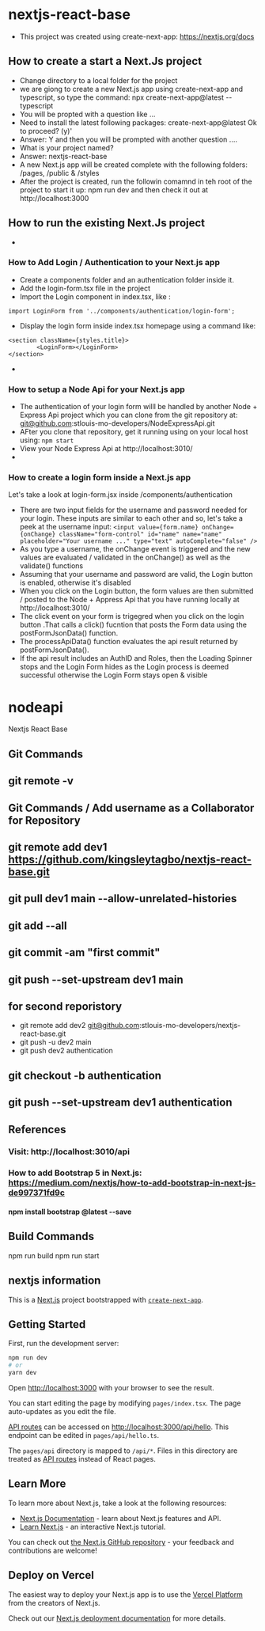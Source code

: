 # nextjs-react-base
- This project was created using create-next-app: https://nextjs.org/docs

## How to create a start a Next.Js project
- Change directory to a local folder for the project
- we are giong to create a new Next.js app using create-next-app and typescript, so type the command: 
npx create-next-app@latest --typescript
- You will be propted with a question like ... 
- Need to install the latest following packages: create-next-app@latest
Ok to proceed? (y)'
- Answer: Y and then you will be prompted with another question ....
- What is your project named? 
- Answer: nextjs-react-base
- A new Next.js app will be created complete with the following folders: /pages, /public & /styles 
- After the project is created, run the followin comamnd in teh root of the project to start it up:
npm run dev and then check it out at http://localhost:3000

## How to run the existing Next.Js project
- 

### How to Add Login / Authentication to your Next.js app
- Create a components folder and an authentication folder inside it.
- Add the login-form.tsx file in the project
- Import the Login component in index.tsx, like : 
``` 
import LoginForm from '../components/authentication/login-form';
``` 
- Display the login form inside index.tsx homepage using a command like:    
```     
<section className={styles.title}>
        <LoginForm></LoginForm>
</section>
```
- 

### How to setup a Node Api for your Next.js app
- The authentication of your login form willl be handled by another Node + Express Api project which you can clone from the git repository at: git@github.com:stlouis-mo-developers/NodeExpressApi.git
- AFter you clone that repository, get it running using on your local host using: ```npm start```
- View your Node Express Api at http://localhost:3010/
- 

### How to create a login form inside a Next.js app
Let's take a look at login-form.jsx inside /components/authentication
- There are two input fields for the username and password needed for your login. 
These inputs are similar to each other and so, let's take a peek at the username input: 
```<input value={form.name} onChange={onChange} className="form-control" id="name" name="name" placeholder="Your username ..." type="text" autoComplete="false" />```
- As you type a username, the onChange event is triggered and the new values are evaluated  / validated in the onChange() as well as the validate() functions
- Assuming that your username and password are valid, the Login button is enabled, otherwise it's disabled
- When you click on the Login button, the form values are then submitted / posted to the Node + Appress Api that you have running locally at http://localhost:3010/
- The click event on your form is trigegred when you click on the login button .That calls a click() fucntion
that posts the Form data using the postFormJsonData() function. 
- The processApiData() function evaluates the api result returned by postFormJsonData(). 
- If the api result includes an AuthID and Roles, then the Loading Spinner stops and the Login Form hides as the Login process is deemed successful otherwise the Login Form stays open & visible



# nodeapi
Nextjs React Base

## Git Commands
## git remote -v 
## Git Commands / Add username as a Collaborator for Repository
## git remote add dev1 https://github.com/kingsleytagbo/nextjs-react-base.git
## git pull dev1 main --allow-unrelated-histories
## git add --all
## git commit -am "first commit"
## git push --set-upstream dev1 main

## for second reporistory
- git remote add dev2 git@github.com:stlouis-mo-developers/nextjs-react-base.git
- git push -u dev2 main
- git push dev2 authentication

## git checkout -b  authentication
##  git push --set-upstream dev1 authentication

## References
### Visit: http://localhost:3010/api
### How to add Bootstrap 5 in Next.js: https://medium.com/nextjs/how-to-add-bootstrap-in-next-js-de997371fd9c 
#### npm install bootstrap @latest --save

## Build Commands
npm run build
npm run start

## nextjs information
This is a [Next.js](https://nextjs.org/) project bootstrapped with [`create-next-app`](https://github.com/vercel/next.js/tree/canary/packages/create-next-app).


## Getting Started

First, run the development server:

```bash
npm run dev
# or
yarn dev
```

Open [http://localhost:3000](http://localhost:3000) with your browser to see the result.

You can start editing the page by modifying `pages/index.tsx`. The page auto-updates as you edit the file.

[API routes](https://nextjs.org/docs/api-routes/introduction) can be accessed on [http://localhost:3000/api/hello](http://localhost:3000/api/hello). This endpoint can be edited in `pages/api/hello.ts`.

The `pages/api` directory is mapped to `/api/*`. Files in this directory are treated as [API routes](https://nextjs.org/docs/api-routes/introduction) instead of React pages.

## Learn More

To learn more about Next.js, take a look at the following resources:

- [Next.js Documentation](https://nextjs.org/docs) - learn about Next.js features and API.
- [Learn Next.js](https://nextjs.org/learn) - an interactive Next.js tutorial.

You can check out [the Next.js GitHub repository](https://github.com/vercel/next.js/) - your feedback and contributions are welcome!

## Deploy on Vercel

The easiest way to deploy your Next.js app is to use the [Vercel Platform](https://vercel.com/new?utm_medium=default-template&filter=next.js&utm_source=create-next-app&utm_campaign=create-next-app-readme) from the creators of Next.js.

Check out our [Next.js deployment documentation](https://nextjs.org/docs/deployment) for more details.
